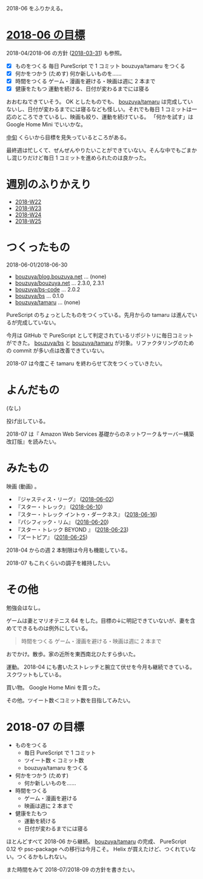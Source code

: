 2018-06 をふりかえる。

# [2018-06 の目標][2018-05-31]

2018-04/2018-06 の方針 ([2018-03-31][]) も参照。

- [x] ものをつくる 毎日 PureScript で 1 コミット bouzuya/tamaru をつくる
- [x] 何かをつかう (ためす) 何か新しいものを……
- [x] 時間をつくる ゲーム・漫画を避ける・映画は週に 2 本まで
- [x] 健康をたもつ 運動を続ける、日付が変わるまでには寝る

おおむねできていそう。 OK としたものでも、 [bouzuya/tamaru][] は完成していないし、日付が変わるまでには寝るなども怪しい。それでも毎日 1 コミットは一応のところできているし、映画も絞り、運動を続けている。 「何かを試す」は Google Home Mini でいいかな。

[中旬][2018-06-17] くらいから目標を見失っているところがある。

最終週は忙しくて、ぜんぜんやりたいことができていない。そんな中でもごまかし混じりだけど毎日 1 コミットを進められたのは良かった。

# 週別のふりかえり

- [2018-W22][2018-06-03]
- [2018-W23][2018-06-10]
- [2018-W24][2018-06-17]
- [2018-W25][2018-06-24]

# つくったもの

2018-06-01/2018-06-30

- [bouzuya/blog.bouzuya.net][] ... (none)
- [bouzuya/bouzuya.net][] ... 2.3.0, 2.3.1
- [bouzuya/bs-code][] ... 2.0.2
- [bouzuya/bs][] ... 0.1.0
- [bouzuya/tamaru][] ... (none)

PureScript のちょっとしたものをつくっている。先月からの tamaru は進んでいるが完成していない。

今月は GitHub で PureScript として判定されているリポジトリに毎日コミットができた。 [bouzuya/bs][] と [bouzuya/tamaru][] が対象。リファクタリングのための commit が多い点は改善できていない。

2018-07 は今度こそ tamaru を終わらせて次をつくっていきたい。

# よんだもの

(なし)

投げ出している。

2018-07 は『 Amazon Web Services 基礎からのネットワーク＆サーバー構築 改訂版』を読みたい。

# みたもの

映画 (動画) 。

- 『ジャスティス・リーグ』 ([2018-06-02][])
- 『スター・トレック』 ([2018-06-10][])
- 『スター・トレック イントゥ・ダークネス』 ([2018-06-16][])
- 『パシフィック・リム』 ([2018-06-20][])
- 『スター・トレック BEYOND 』 ([2018-06-23][])
- 『ズートピア』 ([2018-06-25][])

2018-04 からの週 2 本制限は今月も機能している。

2018-07 もこれくらいの調子を維持したい。

# その他

勉強会はなし。

ゲームは妻とマリオテニス 64 をした。目標の↓に明記できていないが、妻を含めてできるものは例外にしている。

> 時間をつくる ゲーム・漫画を避ける・映画は週に 2 本まで

おでかけ。散歩。家の近所を東西南北ひたすら歩いた。

運動。 2018-04 にも書いたストレッチと腕立て伏せを今月も継続できている。スクワットもしている。

買い物。 Google Home Mini を買った。

その他。ツイート数＜コミット数を目指してみたい。

# 2018-07 の目標

- ものをつくる
  - 毎日 PureScript で 1 コミット
  - ツイート数 < コミット数
  - bouzuya/tamaru をつくる
- 何かをつかう (ためす)
  - 何か新しいものを……
- 時間をつくる
  - ゲーム・漫画を避ける
  - 映画は週に 2 本まで
- 健康をたもつ
  - 運動を続ける
  - 日付が変わるまでには寝る

ほとんどすべて 2018-06 から継続。 [bouzuya/tamaru][] の完成、 PureScript 0.12 や psc-package への移行は今月こそ。 Helix が買えたけど、つくれていない。つくるかもしれない。

また時間をみて 2018-07/2018-09 の方針を書きたい。

[2018-03-31]: https://blog.bouzuya.net/2018/03/31/
[2018-05-31]: https://blog.bouzuya.net/2018/05/31/
[2018-06-02]: https://blog.bouzuya.net/2018/06/02/
[2018-06-03]: https://blog.bouzuya.net/2018/06/03/
[2018-06-10]: https://blog.bouzuya.net/2018/06/10/
[2018-06-16]: https://blog.bouzuya.net/2018/06/16/
[2018-06-17]: https://blog.bouzuya.net/2018/06/17/
[2018-06-20]: https://blog.bouzuya.net/2018/06/20/
[2018-06-23]: https://blog.bouzuya.net/2018/06/23/
[2018-06-24]: https://blog.bouzuya.net/2018/06/24/
[2018-06-25]: https://blog.bouzuya.net/2018/06/25/
[bouzuya/blog.bouzuya.net]: https://github.com/bouzuya/blog.bouzuya.net
[bouzuya/bouzuya.net]: https://github.com/bouzuya/bouzuya.net
[bouzuya/bs-code]: https://github.com/bouzuya/bs-code
[bouzuya/bs]: https://github.com/bouzuya/bs
[bouzuya/tamaru]: https://github.com/bouzuya/tamaru
